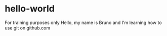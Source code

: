 # hello-world
For training purposes only
Hello, my name is Bruno and I'm learning how to use git on github.com
